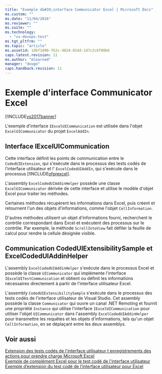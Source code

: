 ```yaml
---
title: "Exemple d&#39;interface Communicator Excel | Microsoft Docs"
ms.custom: ""
ms.date: "11/04/2016"
ms.reviewer: ""
ms.suite: ""
ms.technology: 
  - "vs-devops-test"
ms.tgt_pltfrm: ""
ms.topic: "article"
ms.assetid: 1dbf1090-762c-4824-82dd-2d7c2c6f00b6
caps.latest.revision: 11
ms.author: "mlearned"
manager: "douge"
caps.handback.revision: 11
---
```

# Exemple d&#39;interface Communicator Excel
[!INCLUDE[vs2017banner](../code-quality/includes/vs2017banner.md)]

L'exemple d'interface `IExcelUICommunication` est utilisée dans l'objet `ExcelUICommunicator` du projet `ExcelAddIn`.  
  
## Interface IExcelUICommunication  
 Cette interface définit les points de communication entre le `CodedUIExtension`, qui s'exécute dans le processus des tests codés de l'interface utilisateur et l' `ExcelCodedUIAddIn`, qui s'exécute dans le processus [!INCLUDE[ofprexcel](../test/includes/ofprexcel_md.md)].  
  
 L'assembly `ExcelCodedUIAddinHelper` possède une classe `ExcelUICommunicator` dérivée de cette interface et utilise le modèle d'objet Excel pour traiter les méthodes.  
  
 Certaines méthodes récupèrent les informations dans Excel, puis créent et retournent l'un des objets d'informations, comme l'objet `CellInformation`.  
  
 D'autres méthodes utilisent un objet d'informations fourni, recherchent le contrôle correspondant dans Excel et exécutent des processus sur le contrôle.  Par exemple, la méthode `ScrollIntoView` fait défiler la feuille de calcul pour rendre la cellule désignée visible.  
  
## Communication CodedUIExtensibilitySample et ExcelCodedUIAddinHelper  
 L'assembly `ExcelCodedUIAddinHelper` s'exécute dans le processus Excel et possède la classe `UICommunicator` qui implémente l'interface `IExcelUITestCommunication` et obtient ou définit les informations nécessaires directement à partir de l'interface utilisateur Excel.  
  
 L'assembly `CodedUIExtensibilitySample` s'exécute dans le processus des tests codés de l'interface utilisateur de Visual Studio.  Cet assembly possède la classe `Communicator` qui ouvre un canal .NET Remoting et fournit une propriété `Instance` qui utilise l'interface `IExcelUICommunication` pour utiliser l'objet `UICommunicator` dans l'assembly `ExcelCodedUIAddinHelper` pour transmettre les requêtes et les objets d'informations, tels qu'un objet `CellInformation`, en se déplaçant entre les deux assemblys.  
  
## Voir aussi  
 [Extension des tests codés de l'interface utilisateur t enregistrements des actions pour prendre charge Microsoft Excel](../test/extending-coded-ui-tests-and-action-recordings-to-support-microsoft-excel.md)   
 [Exemple de complément Excel pour le test codé de l'interface utilisateur](../test/sample-excel-add-in-for-coded-ui-testing.md)   
 [Exemple d’extension du test codé de l’interface utilisateur pour Excel](../test/sample-coded-ui-test-extension-for-excel.md)
